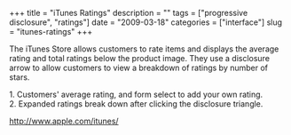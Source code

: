 +++
title = "iTunes Ratings"
description = ""
tags = ["progressive disclosure", "ratings"]
date = "2009-03-18"
categories = ["interface"]
slug = "itunes-ratings"
+++


<p>The iTunes Store allows customers to rate items and displays the average rating and total ratings below the product image. They use a disclosure arrow to allow customers to view a breakdown of ratings by number of stars.</p>
<div id="screens-full" class="clear"><div class="caption">1. Customers' average rating, and form select to add your own rating.</div><div class="fullimg clear"><a href="//media.konigi.com/interface/itunes-ratings-1.png" class="group" rel="group" title="1. Customers' average rating, and form select to add your own rating."><img src="//media.konigi.com/interface/itunes-ratings-1.png" alt="" class="img-responsive"></a></div></div><div id="screens-full" class="clear"><div class="caption">2. Expanded ratings break down after clicking the disclosure triangle.</div><div class="fullimg clear"><a href="//media.konigi.com/interface/itunes-ratings-2.png" class="group" rel="group" title="2. Expanded ratings break down after clicking the disclosure triangle."><img src="//media.konigi.com/interface/itunes-ratings-2.png" alt="" class="img-responsive"></a></div></div>        
<p><a href="http://www.apple.com/itunes/">http://www.apple.com/itunes/</a></p>

